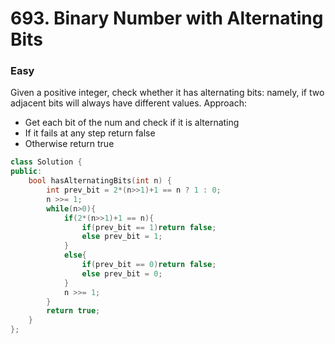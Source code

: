 # 693. Binary Number with Alternating Bits
### Easy

Given a positive integer, check whether it has alternating bits: namely, if two adjacent bits will always have different values.
Approach: 
* Get each bit of the num and check if it is alternating
* If it fails at any step return false
* Otherwise return true

```cpp
class Solution {
public:
    bool hasAlternatingBits(int n) {
        int prev_bit = 2*(n>>1)+1 == n ? 1 : 0;
        n >>= 1;
        while(n>0){
            if(2*(n>>1)+1 == n){
                if(prev_bit == 1)return false;
                else prev_bit = 1;
            }
            else{
                if(prev_bit == 0)return false;
                else prev_bit = 0;
            }
            n >>= 1;
        }
        return true;
    }
};
```